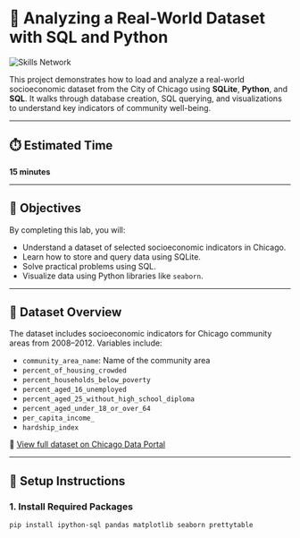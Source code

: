 # 🧠 Analyzing a Real-World Dataset with SQL and Python

![Skills Network](https://cf-courses-data.s3.us.cloud-object-storage.appdomain.cloud/assets/logos/SN_web_lightmode.png)

This project demonstrates how to load and analyze a real-world socioeconomic dataset from the City of Chicago using **SQLite**, **Python**, and **SQL**. It walks through database creation, SQL querying, and visualizations to understand key indicators of community well-being.

---

## ⏱️ Estimated Time

**15 minutes**

---

## 📌 Objectives

By completing this lab, you will:

- Understand a dataset of selected socioeconomic indicators in Chicago.
- Learn how to store and query data using SQLite.
- Solve practical problems using SQL.
- Visualize data using Python libraries like `seaborn`.

---

## 📂 Dataset Overview

The dataset includes socioeconomic indicators for Chicago community areas from 2008–2012. Variables include:

- `community_area_name`: Name of the community area
- `percent_of_housing_crowded`
- `percent_households_below_poverty`
- `percent_aged_16_unemployed`
- `percent_aged_25_without_high_school_diploma`
- `percent_aged_under_18_or_over_64`
- `per_capita_income_`
- `hardship_index`

📖 [View full dataset on Chicago Data Portal](https://data.cityofchicago.org/Health-Human-Services/Census-Data-Selected-socioeconomic-indicators-in-C/kn9c-c2s2)

---

## 🧪 Setup Instructions

### 1. Install Required Packages

```bash
pip install ipython-sql pandas matplotlib seaborn prettytable
